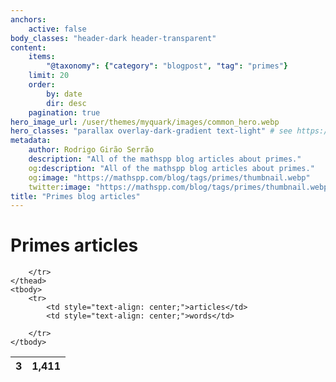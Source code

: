 ```yaml
---
anchors:
    active: false
body_classes: "header-dark header-transparent"
content:
    items:
        "@taxonomy": {"category": "blogpost", "tag": "primes"}
    limit: 20
    order:
        by: date
        dir: desc
    pagination: true
hero_image_url: /user/themes/myquark/images/common_hero.webp
hero_classes: "parallax overlay-dark-gradient text-light" # see https://demo.getgrav.org/blog-skeleton/blog/hero-classes
metadata:
    author: Rodrigo Girão Serrão
    description: "All of the mathspp blog articles about primes."
    og:description: "All of the mathspp blog articles about primes."
    og:image: "https://mathspp.com/blog/tags/primes/thumbnail.webp"
    twitter:image: "https://mathspp.com/blog/tags/primes/thumbnail.webp"
title: "Primes blog articles"
---
```


# Primes articles


<table class="stats-table">
    <thead>
        <tr>
            <th style="text-align: center;">3</th>
            <th style="text-align: center;">1,411</th>
            
        </tr>
    </thead>
    <tbody>
        <tr>
            <td style="text-align: center;">articles</td>
            <td style="text-align: center;">words</td>
            
        </tr>
    </tbody>
</table>